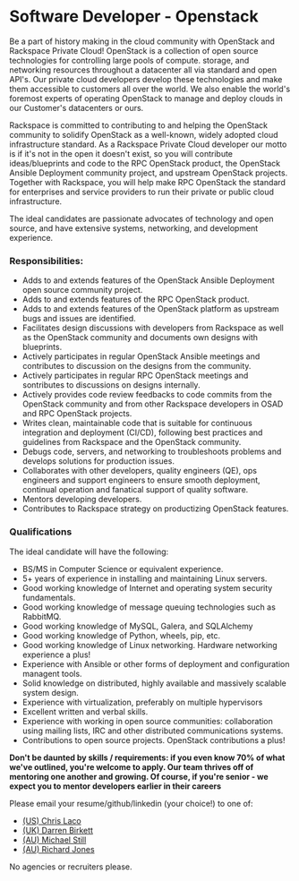 # Software Developer - Openstack

Be a part of history making in the cloud community with OpenStack and Rackspace
Private Cloud! OpenStack is a collection of open source technologies for
controlling large pools of compute. storage, and networking resources throughout
a datacenter all via standard and open API's. Our private cloud developers
develop these technologies and make them accessible to customers all over the
world. We also enable the world's foremost experts of operating OpenStack to
manage and deploy clouds in our Customer's datacenters or ours.

Rackspace is committed to contributing to and helping the OpenStack community
to solidify OpenStack as a well-known, widely adopted cloud infrastructure
standard. As a Rackspace Private Cloud developer our motto is if it's not in the
open it doesn't exist, so you will contribute ideas/blueprints and code to the
RPC OpenStack product, the OpenStack Ansible Deployment community project, and
upstream OpenStack projects. Together with Rackspace, you will help make RPC
OpenStack the standard for enterprises and service providers to run their
private or public cloud infrastructure.

The ideal candidates are passionate advocates of technology and open source,
and have extensive systems, networking, and development experience.

### Responsibilities:

- Adds to and extends features of the OpenStack Ansible Deployment open source community project.
- Adds to and extends features of the RPC OpenStack product.
- Adds to and extends features of the OpenStack platform as upstream bugs and issues are identified.
- Facilitates design discussions with developers from Rackspace as well as the OpenStack community and documents own designs with blueprints.
- Actively participates in regular OpenStack Ansible meetings and contributes to discussion on the designs from the community.
- Actively participates in regular RPC OpenStack meetings and sontributes to discussions on designs internally.
- Actively provides code review feedbacks to code commits from the OpenStack community and from other Rackspace developers in OSAD and RPC OpenStack projects.
- Writes clean, maintainable code that is suitable for continuous integration and deployment (CI/CD), following best practices and guidelines from Rackspace and the OpenStack community.
- Debugs code, servers, and networking to troubleshoots problems and develops solutions for production issues.
- Collaborates with other developers, quality engineers (QE), ops engineers and support engineers to ensure smooth deployment, continual operation and fanatical support of quality software.
- Mentors developing developers.
- Contributes to Rackspace strategy on productizing OpenStack features.

### Qualifications

The ideal candidate will have the following:

- BS/MS in Computer Science or equivalent experience.
- 5+ years of experience in installing and maintaining Linux servers.
- Good working knowledge of Internet and operating system security fundamentals.
- Good working knowledge of message queuing technologies such as RabbitMQ.
- Good working knowledge of MySQL, Galera, and SQLAlchemy
- Good working knowledge of Python, wheels, pip, etc.
- Good working knowledge of Linux networking. Hardware networking experience a plus!
- Experience with Ansible or other forms of deployment and configuration managent tools.
- Solid knowledge on distributed, highly available and massively scalable system design.
- Experience with virtualization, preferably on multiple hypervisors
- Excellent written and verbal skills.
- Experience with working in open source communities: collaboration using mailing lists, IRC and other distributed communications systems.
- Contributions to open source projects. OpenStack contributions a plus!

**Don't be daunted by skills / requirements: if you even know 70% of what we've
outlined, you're welcome to apply. Our team thrives off of mentoring one another
and growing. Of course, if you're senior - we expect you to mentor developers
earlier in their careers**

Please email your resume/github/linkedin (your choice!) to one of:

* [(US) Chris Laco](mailto:chris.laco@rackspace.com)
* [(UK) Darren Birkett](mailto:darren.birkett@rackspace.co.uk)
* [(AU) Michael Still](mailto:michael.still@@rackspace.com)
* [(AU) Richard Jones](mailto:richard.jones.au@rackspace.com)

No agencies or recruiters please.
